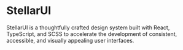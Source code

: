 # StellarUI
StellarUI is a thoughtfully crafted design system built with React, TypeScript, and SCSS to accelerate the development of consistent, accessible, and visually appealing user interfaces.
